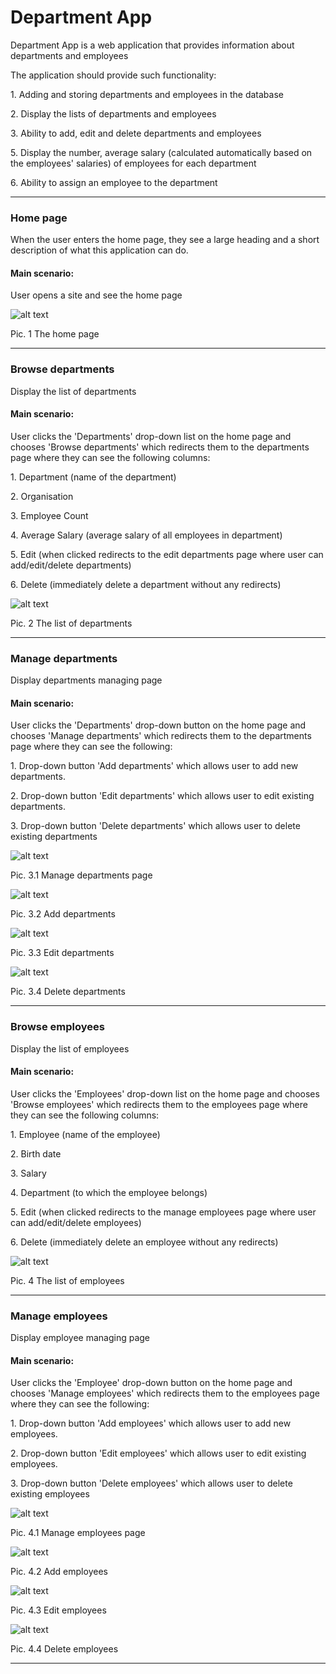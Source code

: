 # Department App

Department App is a web application that provides information about departments and employees

The application should provide such functionality:

   1\. Adding and storing departments and employees in the database

   2\. Display the lists of departments and employees

   3\. Ability to add, edit and delete departments and employees

   5\. Display the number, average salary (calculated automatically based on the employees' salaries) of employees for each department

   6\. Ability to assign an employee to the department
***
### Home page

When the user enters the home page, they see a large heading and a short description of what this application can do.

#### Main scenario:

User opens a site and see the home page

![alt text](mockups/home_page.png)

Pic. 1 The home page 

***
### Browse departments

Display the list of departments

#### Main scenario:

User clicks the 'Departments' drop-down list on the home page and chooses 'Browse departments' which redirects them to the departments page where they can see the following columns:

   1\. Department (name of the department)
   
   2\. Organisation
   
   3\. Employee Count
   
   4\. Average Salary (average salary of all employees in department)
   
   5\. Edit (when clicked redirects to the edit departments page where user can add/edit/delete departments)
   
   6\. Delete (immediately delete a department without any redirects)
   

![alt text](mockups/browse_departments.png)

Pic. 2 The list of departments
***
### Manage departments

Display departments managing page

#### Main scenario:

User clicks the 'Departments' drop-down button on the home page and chooses 'Manage departments' which redirects them to the departments page where they can see the following:

   1\. Drop-down button 'Add departments' which allows user to add new departments.
   
   2\. Drop-down button 'Edit departments' which allows user to edit existing departments.
   
   3\. Drop-down button 'Delete departments' which allows user to delete existing departments
   
![alt text](mockups/manage_departments.png)

Pic. 3.1 Manage departments page


![alt text](mockups/manage_departments_add.png)

Pic. 3.2 Add departments


![alt text](mockups/manage_departments_edit.png)

Pic. 3.3 Edit departments


![alt text](mockups/manage_departments_delete.png)

Pic. 3.4 Delete departments
***
### Browse employees

Display the list of employees

#### Main scenario:

User clicks the 'Employees' drop-down list on the home page and chooses 'Browse employees' which redirects them to the employees page where they can see the following columns:

   1\. Employee (name of the employee)

   2\. Birth date 

   3\. Salary

   4\. Department (to which the employee belongs)

   5\. Edit (when clicked redirects to the manage employees page where user can add/edit/delete employees)

   6\. Delete (immediately delete an employee without any redirects)


![alt text](mockups/browse_employees.png)

Pic. 4 The list of employees
***
### Manage employees

Display employee managing page

#### Main scenario:

User clicks the 'Employee' drop-down button on the home page and chooses 'Manage employees' which redirects them to the employees page where they can see the following:

   1\. Drop-down button 'Add employees' which allows user to add new employees.
   
   2\. Drop-down button 'Edit employees' which allows user to edit existing employees.
   
   3\. Drop-down button 'Delete employees' which allows user to delete existing employees
   
![alt text](mockups/manage_employees.png)

Pic. 4.1 Manage employees page


![alt text](mockups/manage_employees_add.png)

Pic. 4.2 Add employees


![alt text](mockups/manage_employees_edit.png)

Pic. 4.3 Edit employees


![alt text](mockups/manage_employees_delete.png)

Pic. 4.4 Delete employees
***
